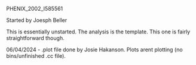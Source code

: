 PHENIX_2002_I585561

Started by Joesph Beller

This is essentially unstarted.  The analysis is the template.  This one is fairly straightforward though.

06/04/2024 - .plot file done by Josie Hakanson. Plots arent plotting (no bins/unfinished .cc file).
